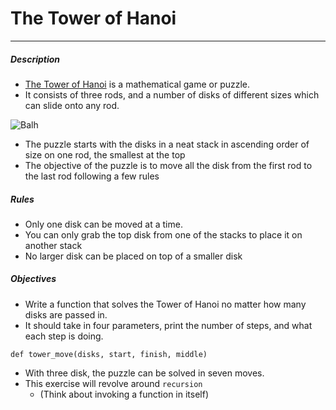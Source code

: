 # The Tower of Hanoi
---

#####  Description

* [The Tower of Hanoi](http://en.wikipedia.org/wiki/Tower_of_Hanoi) is a mathematical game or puzzle. 
* It consists of three rods, and a number of disks of different sizes which can slide onto any rod. 

![Balh](https://upload.wikimedia.org/wikipedia/commons/0/07/Tower_of_Hanoi.jpeg)


* The puzzle starts with the disks in a neat stack in ascending order of size on one rod, the smallest at the top
* The objective of the puzzle is to move all the disk from the first rod to the last rod following a few rules

##### Rules

* Only one disk can be moved at a time.
* You can only grab the top disk from one of the stacks to place it on another stack
* No larger disk can be placed on top of a smaller disk

##### Objectives

* Write a function that solves the Tower of Hanoi no matter how many disks are passed in.
* It should take in four parameters, print the number of steps, and what each step is doing.

```
def tower_move(disks, start, finish, middle)
```

* With three disk, the puzzle can be solved in seven moves. 
* This exercise will revolve around `recursion`
	* (Think about invoking a function in itself)

